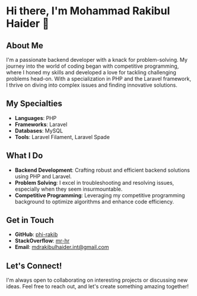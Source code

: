 # Hi there, I'm Mohammad Rakibul Haider 👋

## About Me
I'm a passionate backend developer with a knack for problem-solving. My journey into the world of coding began with competitive programming, where I honed my skills and developed a love for tackling challenging problems head-on. With a specialization in PHP and the Laravel framework, I thrive on diving into complex issues and finding innovative solutions.

## My Specialties
- **Languages**: PHP
- **Frameworks**: Laravel
- **Databases**: MySQL
- **Tools**: Laravel Filament, Laravel Spade

## What I Do
- **Backend Development**: Crafting robust and efficient backend solutions using PHP and Laravel.
- **Problem Solving**: I excel in troubleshooting and resolving issues, especially when they seem insurmountable.
- **Competitive Programming**: Leveraging my competitive programming background to optimize algorithms and enhance code efficiency.

## Get in Touch
- **GitHub**: [phi-rakib](https://github.com/phi-rakib)
- **StackOverflow**: [mr-hr](https://stackoverflow.com/users/14467639/mr-hr)
- **Email**: mdrakibulhaider.int@gmail.com

## Let's Connect!
I'm always open to collaborating on interesting projects or discussing new ideas. Feel free to reach out, and let's create something amazing together!


<!---
phi-rakib/phi-rakib is a ✨ special ✨ repository because its `README.md` (this file) appears on your GitHub profile.
You can click the Preview link to take a look at your changes.
--->
